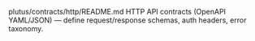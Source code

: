 plutus/contracts/http/README.md
HTTP API contracts (OpenAPI YAML/JSON) — define request/response schemas, auth headers, error taxonomy.